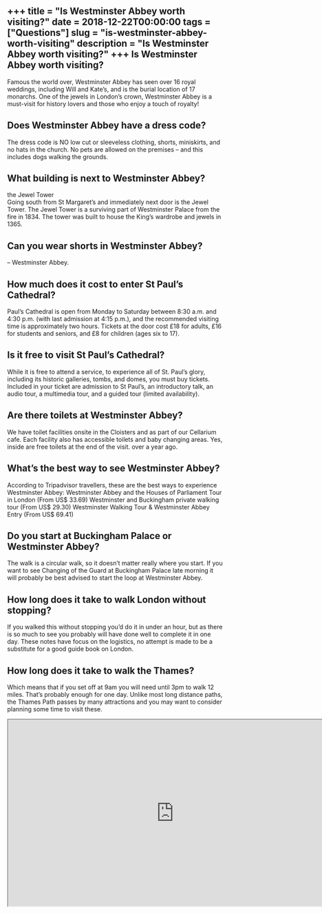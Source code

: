 +++
title = "Is Westminster Abbey worth visiting?"
date = 2018-12-22T00:00:00
tags = ["Questions"]
slug = "is-westminster-abbey-worth-visiting"
description = "Is Westminster Abbey worth visiting?"
+++
Is Westminster Abbey worth visiting?
------------------------------------

Famous the world over, Westminster Abbey has seen over 16 royal weddings, including Will and Kate’s, and is the burial location of 17 monarchs. One of the jewels in London’s crown, Westminster Abbey is a must-visit for history lovers and those who enjoy a touch of royalty!

Does Westminster Abbey have a dress code?
-----------------------------------------

The dress code is NO low cut or sleeveless clothing, shorts, miniskirts, and no hats in the church. No pets are allowed on the premises – and this includes dogs walking the grounds.

What building is next to Westminster Abbey?
-------------------------------------------

the Jewel Tower  
Going south from St Margaret’s and immediately next door is the Jewel Tower. The Jewel Tower is a surviving part of Westminster Palace from the fire in 1834. The tower was built to house the King’s wardrobe and jewels in 1365.

Can you wear shorts in Westminster Abbey?
-----------------------------------------

– Westminster Abbey.

How much does it cost to enter St Paul’s Cathedral?
---------------------------------------------------

Paul’s Cathedral is open from Monday to Saturday between 8:30 a.m. and 4:30 p.m. (with last admission at 4:15 p.m.), and the recommended visiting time is approximately two hours. Tickets at the door cost £18 for adults, £16 for students and seniors, and £8 for children (ages six to 17).

Is it free to visit St Paul’s Cathedral?
----------------------------------------

While it is free to attend a service, to experience all of St. Paul’s glory, including its historic galleries, tombs, and domes, you must buy tickets. Included in your ticket are admission to St Paul’s, an introductory talk, an audio tour, a multimedia tour, and a guided tour (limited availability).

Are there toilets at Westminster Abbey?
---------------------------------------

We have toilet facilities onsite in the Cloisters and as part of our Cellarium cafe. Each facility also has accessible toilets and baby changing areas. Yes, inside are free toilets at the end of the visit. over a year ago.

What’s the best way to see Westminster Abbey?
---------------------------------------------

According to Tripadvisor travellers, these are the best ways to experience Westminster Abbey: Westminster Abbey and the Houses of Parliament Tour in London (From US$ 33.69) Westminster and Buckingham private walking tour (From US$ 29.30) Westminster Walking Tour &amp; Westminster Abbey Entry (From US$ 69.41)

Do you start at Buckingham Palace or Westminster Abbey?
-------------------------------------------------------

The walk is a circular walk, so it doesn’t matter really where you start. If you want to see Changing of the Guard at Buckingham Palace late morning it will probably be best advised to start the loop at Westminster Abbey.

How long does it take to walk London without stopping?
------------------------------------------------------

If you walked this without stopping you’d do it in under an hour, but as there is so much to see you probably will have done well to complete it in one day. These notes have focus on the logistics, no attempt is made to be a substitute for a good guide book on London.

How long does it take to walk the Thames?
-----------------------------------------

Which means that if you set off at 9am you will need until 3pm to walk 12 miles. That’s probably enough for one day. Unlike most long distance paths, the Thames Path passes by many attractions and you may want to consider planning some time to visit these.

<iframe allow="accelerometer; autoplay; clipboard-write; encrypted-media; gyroscope; picture-in-picture" allowfullscreen="" class="__youtube_prefs__  epyt-is-override  no-lazyload" data-no-lazy="1" data-origheight="433" data-origwidth="770" data-skipgform_ajax_framebjll="" height="433" id="_ytid_21870" loading="lazy" src="https://www.youtube.com/embed/AYz_54ZXDj0?enablejsapi=1&autoplay=0&cc_load_policy=0&cc_lang_pref=&iv_load_policy=1&loop=0&modestbranding=0&rel=1&fs=1&playsinline=0&autohide=2&theme=dark&color=red&controls=1&" title="YouTube player" width="770"></iframe>